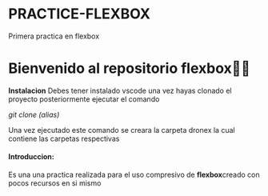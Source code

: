 # PRACTICE-FLEXBOX
Primera practica en flexbox
# Bienvenido al repositorio flexbox🧙‍♂️
**Instalacion**
Debes tener instalado vscode una vez hayas clonado el proyecto posteriormente ejecutar el comando

*git clone (alias)*

Una vez ejecutado este comando se creara la carpeta dronex la cual contiene las carpetas respectivas

#### Introduccion:

Es una una practica realizada para el uso compresivo de **flexbox**creado con pocos recursos en si mismo
